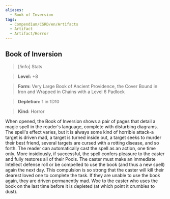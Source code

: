```yaml
---
aliases:
  - Book of Inversion
tags:
  - Compendium/CSRD/en/Artifacts
  - Artifact
  - Artifact/Horror
---
```

  
    
## Book of Inversion    
>[!info] Stats    
> **Level:** +8    
> **Form:** Very Large Book of Ancient Providence, the Cover Bound in Iron and Wrapped in Chains with a Level 6 Padlock    
> **Depletion:** 1 in 1D10    
> **Kind:** Horror  
    
When opened, the Book of Inversion shows a pair of pages that detail a magic spell in the reader's language, complete with disturbing diagrams. The spell's effect varies, but it is always some kind of horrible attack-a target is driven mad, a target is turned inside out, a target seeks to murder their best friend, several targets are cursed with a rotting disease, and so forth. The reader can automatically cast the spell as an action, one time only. More insidiously, if successful, the spell confers pleasure to the caster and fully restores all of their Pools. The caster must make an immediate Intellect defense roll or be compelled to use the book (and thus a new spell) again the next day. This compulsion is so strong that the caster will kill their dearest loved one to complete the task. If they are unable to use the book again, they are driven permanently mad. Woe to the caster who uses the book on the last time before it is depleted (at which point it crumbles to dust).